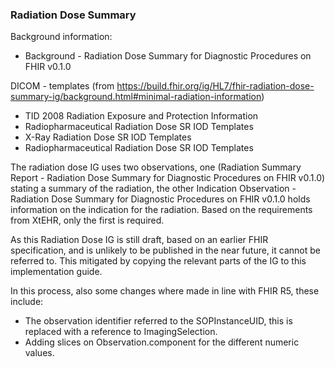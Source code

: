 ### Radiation Dose Summary

Background information:
* Background - Radiation Dose Summary for Diagnostic Procedures on FHIR v0.1.0

DICOM - templates (from https://build.fhir.org/ig/HL7/fhir-radiation-dose-summary-ig/background.html#minimal-radiation-information)
* TID 2008 Radiation Exposure and Protection Information
* Radiopharmaceutical Radiation Dose SR IOD Templates 
* X-Ray Radiation Dose SR IOD Templates 
* Radiopharmaceutical Radiation Dose SR IOD Templates 


The radiation dose IG uses two observations, one (Radiation Summary Report - Radiation Dose Summary for Diagnostic Procedures on FHIR v0.1.0) stating a summary of the radiation, the other Indication Observation - Radiation Dose Summary for Diagnostic Procedures on FHIR v0.1.0 holds information on the indication for the radiation. Based on the requirements from XtEHR, only the first is required.

As this Radiation Dose IG is still draft, based on an earlier FHIR specification, and is unlikely to be published in the near future, it cannot be referred to. This mitigated by copying the relevant parts of the IG to this implementation guide.

In this process, also some changes where made in line with FHIR R5, these include:
* The observation identifier referred to the SOPInstanceUID, this is replaced with a reference to ImagingSelection.
* Adding slices on Observation.component for the different numeric values.
